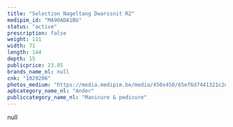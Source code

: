 ```yaml
---
title: "Selection Nageltang Dwarssnit R2"
medipim_id: "MA90ADA1BG"
status: "active"
prescription: false
weight: 111
width: 71
length: 144
depth: 15
publicprice: 23.85
brands_name_nl: null
cnk: "1029206"
photos_medium: "https://media.medipim.be/media/450x450/65ef6d7441321c2d297b6204cc5441ce802923aa.jpg"
apbcategory_name_nl: "Ander"
publiccategory_name_nl: "Manicure & pedicure"
---
```

null
